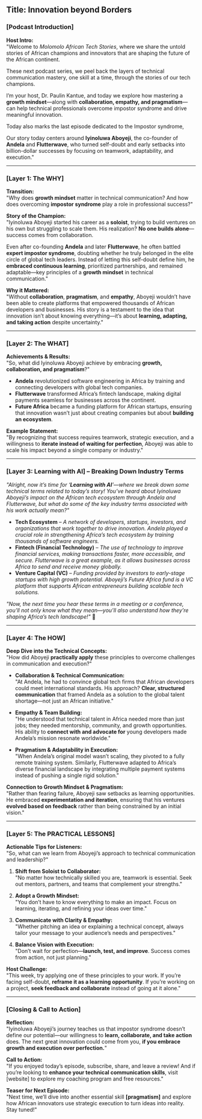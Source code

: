 ## Title: Innovation beyond Borders 

### **[Podcast Introduction]**  
**Host Intro:**  
"Welcome to *Molomolo African Tech Stories*, where we share the untold stories of African champions and innovators that are shaping the future of the African continent. 

These next podcast series, we peel back the layers of technical communication mastery, one skill at a time, through the stories of our tech champions.

I’m your host, Dr. Paulin Kantue, and today we explore how mastering a **growth mindset**—along with **collaboration, empathy, and pragmatism**—can help technical professionals overcome impostor syndrome and drive meaningful innovation.  

Today also marks the last episode dedicated to the Impostor syndrome, 

Our story today centers around **Iyinoluwa Aboyeji**, the co-founder of **Andela** and **Flutterwave**, who turned self-doubt and early setbacks into billion-dollar successes by focusing on teamwork, adaptability, and execution."  

---

### **[Layer 1: The WHY]**  
**Transition:**  
"Why does **growth mindset** matter in technical communication? And how does overcoming **impostor syndrome** play a role in professional success?"  

**Story of the Champion:**  
"Iyinoluwa Aboyeji started his career as a **soloist**, trying to build ventures on his own but struggling to scale them. His realization? **No one builds alone**—success comes from collaboration.  

Even after co-founding **Andela** and later **Flutterwave**, he often battled **expert impostor syndrome**, doubting whether he truly belonged in the elite circle of global tech leaders. Instead of letting this self-doubt define him, he **embraced continuous learning**, prioritized partnerships, and remained adaptable—key principles of a **growth mindset** in technical communication."  

**Why it Mattered:**  
"Without **collaboration**, **pragmatism**, and **empathy**, Aboyeji wouldn’t have been able to create platforms that empowered thousands of African developers and businesses. His story is a testament to the idea that innovation isn’t about knowing everything—it’s about **learning, adapting, and taking action** despite uncertainty."  

---

### **[Layer 2: The WHAT]**  
**Achievements & Results:**  
"So, what did Iyinoluwa Aboyeji achieve by embracing **growth, collaboration, and pragmatism**?"  

- **Andela** revolutionized software engineering in Africa by training and connecting developers with global tech companies.  
- **Flutterwave** transformed Africa’s fintech landscape, making digital payments seamless for businesses across the continent.  
- **Future Africa** became a funding platform for African startups, ensuring that innovation wasn’t just about creating companies but about **building an ecosystem**.  

**Example Statement:**  
"By recognizing that success requires teamwork, strategic execution, and a willingness to **iterate instead of waiting for perfection**, Aboyeji was able to scale his impact beyond a single company or industry."  

---

### **[Layer 3: Learning with AI] – Breaking Down Industry Terms**  

*"Alright, now it’s time for ‘**Learning with AI**’—where we break down some technical terms related to today’s story! You’ve heard about Iyinoluwa Aboyeji’s impact on the African tech ecosystem through Andela and Flutterwave, but what do some of the key industry terms associated with his work actually mean?"*  

- **Tech Ecosystem** – *A network of developers, startups, investors, and organizations that work together to drive innovation. Andela played a crucial role in strengthening Africa’s tech ecosystem by training thousands of software engineers.*  
- **Fintech (Financial Technology)** – *The use of technology to improve financial services, making transactions faster, more accessible, and secure. Flutterwave is a great example, as it allows businesses across Africa to send and receive money globally.*  
- **Venture Capital (VC)** – *Funding provided by investors to early-stage startups with high growth potential. Aboyeji’s Future Africa fund is a VC platform that supports African entrepreneurs building scalable tech solutions.*  

*"Now, the next time you hear these terms in a meeting or a conference, you’ll not only know what they mean—you’ll also understand how they’re shaping Africa’s tech landscape!"* 🚀

---

### **[Layer 4: The HOW]**  
**Deep Dive into the Technical Concepts:**  
"How did Aboyeji **practically apply** these principles to overcome challenges in communication and execution?"  

- **Collaboration & Technical Communication:**  
  "At Andela, he had to convince global tech firms that African developers could meet international standards. His approach? **Clear, structured communication** that framed Andela as a solution to the global talent shortage—not just an African initiative."  

- **Empathy & Team Building:**  
  "He understood that technical talent in Africa needed more than just jobs; they needed mentorship, community, and growth opportunities. His ability to **connect with and advocate for** young developers made Andela’s mission resonate worldwide."  

- **Pragmatism & Adaptability in Execution:**  
  "When Andela’s original model wasn’t scaling, they pivoted to a fully remote training system. Similarly, Flutterwave adapted to Africa’s diverse financial landscape by integrating multiple payment systems instead of pushing a single rigid solution."  

**Connection to Growth Mindset & Pragmatism:**  
"Rather than fearing failure, Aboyeji saw setbacks as learning opportunities. He embraced **experimentation and iteration**, ensuring that his ventures **evolved based on feedback** rather than being constrained by an initial vision."  

---

### **[Layer 5: The PRACTICAL LESSONS]**  
**Actionable Tips for Listeners:**  
"So, what can we learn from Aboyeji’s approach to technical communication and leadership?"  

1. **Shift from Soloist to Collaborator:**  
   "No matter how technically skilled you are, teamwork is essential. Seek out mentors, partners, and teams that complement your strengths."  

2. **Adopt a Growth Mindset:**  
   "You don’t have to know everything to make an impact. Focus on learning, iterating, and refining your ideas over time."  

3. **Communicate with Clarity & Empathy:**  
   "Whether pitching an idea or explaining a technical concept, always tailor your message to your audience’s needs and perspectives."  

4. **Balance Vision with Execution:**  
   "Don’t wait for perfection—**launch, test, and improve**. Success comes from action, not just planning."  

**Host Challenge:**  
"This week, try applying one of these principles to your work. If you’re facing self-doubt, **reframe it as a learning opportunity**. If you’re working on a project, **seek feedback and collaborate** instead of going at it alone."  

---

### **[Closing & Call to Action]**  
**Reflection:**  
"Iyinoluwa Aboyeji’s journey teaches us that impostor syndrome doesn’t define our potential—our willingness to **learn, collaborate, and take action** does. The next great innovation could come from you, **if you embrace growth and execution over perfection.**"  

**Call to Action:**  
"If you enjoyed today’s episode, subscribe, share, and leave a review! And if you’re looking to **enhance your technical communication skills**, visit [website] to explore my coaching program and free resources."  

**Teaser for Next Episode:**  
"Next time, we’ll dive into another essential skill **[pragmatism]** and explore how African innovators use strategic execution to turn ideas into reality. Stay tuned!"  
